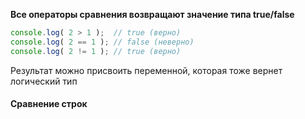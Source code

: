 **Все операторы сравнения возвращают значение типа true/false**
```js
console.log( 2 > 1 );  // true (верно)
console.log( 2 == 1 ); // false (неверно)
console.log( 2 != 1 ); // true (верно)
```
Результат можно присвоить переменной, которая тоже вернет логический тип

#### Сравнение строк
